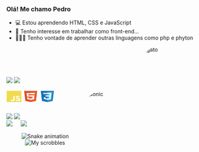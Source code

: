 ### Olá! Me chamo Pedro

- 💻 Estou aprendendo HTML, CSS e JavaScript
- 🤔 Tenho interesse em trabalhar como front-end...
- 👨🏻‍💻 Tenho vontade de aprender outras linguagens como php e phyton
<div><img align="right" alt="gato" src="https://media.discordapp.net/attachments/894629668395810909/986471462317719603/GIF-220615_002452.gif" width="150" height="150" style="border-radius:50px;" /></div><br>

##
<br>
<br>
<div>
  <img height="160em" src="https://github-readme-stats.vercel.app/api?username=tywinpx&show_icons=true&theme=radical&include_all_commits=true&count_private=true"/>
  <img height="160em" src="https://github-readme-stats.vercel.app/api/top-langs/?username=tywinpx&layout=compact&langs_count=7&theme=radical"/>
</div>
  <div style="display: inline_block"><br>
  <img align="right" alt="sonic" src="https://media.discordapp.net/attachments/894629668395810909/986466030991867904/GIF-220614_234001.gif" width="150" height="150" style="border-radius:50px;" />
  <img align="center" alt="Js" height="30" width="40" src="https://raw.githubusercontent.com/devicons/devicon/master/icons/javascript/javascript-plain.svg">
  <img align="center" alt="HTML" height="30" width="40" src="https://raw.githubusercontent.com/devicons/devicon/master/icons/html5/html5-original.svg">
  <img align="center" alt="CSS" height="30" width="40" src="https://raw.githubusercontent.com/devicons/devicon/master/icons/css3/css3-original.svg">
</div>

##

<div> 
  <a href="https://instagram.com/pxdmndh" target="_blank"><img src="https://img.shields.io/badge/-Instagram-%23E4405F?style=for-the-badge&logo=instagram&logoColor=white" target="_blank"></a>
 	<a href="https://www.twitch.tv/tywinpx" target="_blank"><img src="https://img.shields.io/badge/Twitch-9146FF?style=for-the-badge&logo=twitch&logoColor=white" target="_blank"></a>
<br>
  <a href = "mailto:pedrohenriquesoaresx01@gmail.com"><img src="https://img.shields.io/badge/-Gmail-%23333?style=for-the-badge&logo=gmail&logoColor=white" target="_blank"></a>&ensp; &ensp;
  <a href="https://www.linkedin.com/in/tywinpx/" target="_blank"><img src="https://img.shields.io/badge/-LinkedIn-%230077B5?style=for-the-badge&logo=linkedin&logoColor=white" target="_blank"></a> 
  </div>
  <div align='center'>
  
  ![Snake animation](https://github.com/tywinpx/tywinpx/blob/output/github-contribution-grid-snake.svg)
  ![My scrobbles](https://lastfm-recently-played.vercel.app/api?user=tywinpx&width=600)
  
  </div>
